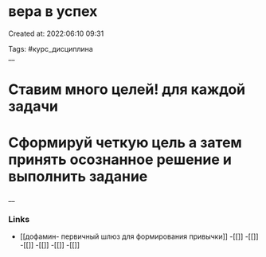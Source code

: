 # вера в успех

Created at: 2022:06:10 09:31

Tags: #курс_дисциплина  
__ 
# Ставим много целей! для каждой задачи
# Сформируй четкую цель а затем принять осознанное решение и выполнить задание



__

### Links
- [[дофамин- первичный шлюз для формирования привычки]]
-[[]]
-[[]]
-[[]]
-[[]]
-[[]]
-[[]]